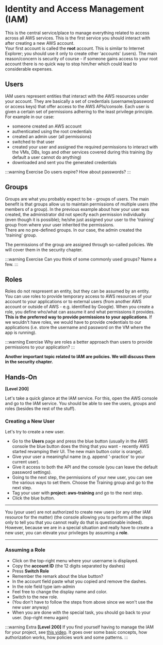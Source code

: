 # Identity and Access Management (IAM)

This is the central service/place to manage everything related to access across all AWS services.
This is the first service you should interact with after creating a new AWS account.  
Your first account is called the **root** account. This is similar to Internet Explorer; you should use it only to create other 'accounts' (users). The main reason/concern is security of course - if someone gains access to your root account there is no quick way to stop him/her which could lead to considerable expenses.

## Users

IAM users represent entities that interact with the AWS resources under your account. They are basically a set of credentials (username/password or access keys) that offer access to the AWS APIs/console. Each user is given a certain set of permissions adhering to the least privilege principle.  
For example in our case:

- someone created an AWS account
- authenticated using the root credentials
- created an admin user (all permissions)
- switched to that user
- created your user and assigned the required permissions to interact with the VMs, DBs, logs and other services covered during this training (by default a user cannot do anything)
- downloaded and sent you the generated credentials

:::warning Exercise
Do users expire? How about passwords?
:::

## Groups

Groups are what you probably expect to be - groups of users. The main benefit is that groups allow us to maintain permissions of multiple users (the members of a group). In the previous example about how your user was created, the administrator did not specify each permission individually (even though it is possible); he/she just assigned your user to the 'training' group from where your user inherited the permissions.  
There are no pre-defined groups. In our case, the admin created the 'training' group.

The permissions of the group are assigned through so-called policies. We will cover them in the security chapter.

:::warning Exercise
Can you think of some commonly used groups? Name a few.
:::

## Roles

Roles do not respresent an entity, but they can be assumed by an entity. You can use roles to provide temporary access to AWS resources of your account to your applications or to external users (from another AWS account or outside of AWS - e.g. identified by Google). When you create a role, you define who/what can assume it and what permissions it provides.  
**This is the preferred way to provide permissions to your applications**. If we wouldn't have roles, we would have to provide credentials to our applications (i.e. store the username and password on the VM where the app is running).

:::warning Exercise
Why are roles a better approach than users to provide permissions to your application?
:::

**Another important topic related to IAM are policies. We will discuss them in the security chapter.**

## Hands-On

**[Level 200]**

Let's take a quick glance at the IAM service. For this, open the AWS console and go to the IAM service. You should be able to see the users, groups and roles (besides the rest of the stuff).

### Creating a New User

Let's try to create a new user.

- Go to the **Users** page and press the blue button (usually in the AWS console the blue button does the thing that you want - recently AWS started revamping their UI. The new main button color is orange).
- Give your user a meaningful name (e.g. append '-practice' to your current user).
- Give it access to both the API and the console (you can leave the default password settings).
- Going to the next step, the permissions of your new user, you can see the various ways to set them. Choose the Training group and go to the next step.
- Tag your user with **project: aws-training** and go to the next step.
- Click the blue button.

---

You (your user) are not authorized to create new users (or any other IAM resource for the matter) (the console allowing you to perform all the steps only to tell you that you cannot really do that is questionable indeed). However, because we are in a special situation and really have to create a new user, you can elevate your privileges by assuming a **role**.

---

### Assuming a Role

- Click on the top-right menu where your username is displayed.
- Copy the **account ID** (the 12 digits separated by dashes)
- Press **Switch Role**
- Remember the remark about the blue button?
- In the account field paste what you copied and remove the dashes.
- In the role field type iam-admin
- Feel free to change the display name and color.
- Switch to the new role.
- (You don't have to follow the steps from above since we won't use the new user anyway)
- When you are done with the special task, you should go back to your user. (top-right menu again)

:::warning Extra
**[Level 200]** If you find yourself having to manage the IAM for your project, see [this video](https://www.youtube.com/watch?v=Zvz-qYYhvMk). It goes over some basic concepts, how authorization works, how policies work and some patterns.
:::
